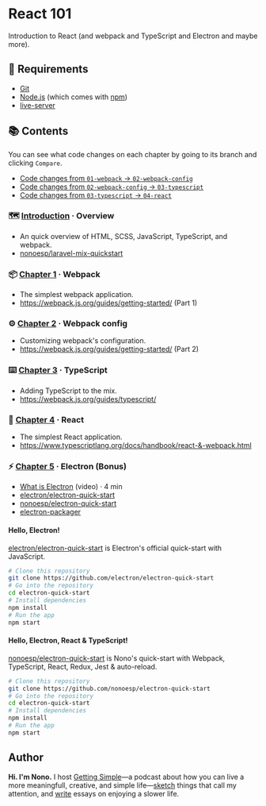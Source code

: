 # React 101

Introduction to React (and webpack and TypeScript and Electron and maybe more).

## 💾 Requirements

- [Git](https://git-scm.com)
- [Node.js](https://nodejs.org/en/download/) (which comes with [npm](http://npmjs.com))
- [live-server](https://www.npmjs.com/package/live-server)

## 📚 Contents

You can see what code changes on each chapter by going to its branch and clicking `Compare`.

- [Code changes from `01-webpack` → `02-webpack-config`](https://github.com/nonoesp/react-101/compare/a734770a6da5eb17f9cf0a01070cc31b509e930a..5ff75078ce5cb60063071aa60d6ff29614a3f58b)
- [Code changes from `02-webpack-config` → `03-typescript`](https://github.com/nonoesp/react-101/compare/5ff75078ce5cb60063071aa60d6ff29614a3f58b..38245ff69cdbde3b30bbaab61fbe86f752ef95de)
- [Code changes from `03-typescript` → `04-react`](https://github.com/nonoesp/react-101/compare/38245ff69cdbde3b30bbaab61fbe86f752ef95de..1fbee0743286f4c09648909ba9f8252d27c23078)

### 🗺 [Introduction](https://github.com/nonoesp/laravel-mix-quickstart) · Overview

- An quick overview of HTML, SCSS, JavaScript, TypeScript, and webpack.
- [nonoesp/laravel-mix-quickstart](https://github.com/nonoesp/laravel-mix-quickstart)

### 📦 [Chapter 1](https://github.com/nonoesp/react-101/tree/01-webpack) · Webpack

- The simplest webpack application.
- <https://webpack.js.org/guides/getting-started/> (Part 1)

### ⚙️ [Chapter 2](https://github.com/nonoesp/react-101/tree/02-webpack-config) · Webpack config

- Customizing webpack's configuration.
- <https://webpack.js.org/guides/getting-started/> (Part 2)

### ⌨️ [Chapter 3](https://github.com/nonoesp/react-101/tree/03-typescript) · TypeScript

- Adding TypeScript to the mix.
- <https://webpack.js.org/guides/typescript/>

### 🦠 [Chapter 4](https://github.com/nonoesp/react-101/tree/04-react) · React

- The simplest React application.
- <https://www.typescriptlang.org/docs/handbook/react-&-webpack.html>

### ⚡️ [Chapter 5](https://github.com/nonoesp/electron-quick-start) · Electron (Bonus)

- [What is Electron](https://www.youtube.com/watch?v=8YP_nOCO-4Q) (video) · 4 min
- [electron/electron-quick-start](https://github.com/electron/electron-quick-start)
- [nonoesp/electron-quick-start](https://github.com/nonoesp/electron-quick-start)
- [electron-packager](https://github.com/electron-userland/electron-packager)

#### Hello, Electron!

[electron/electron-quick-start](https://github.com/electron/electron-quick-start) is Electron's official quick-start with JavaScript.

```bash
# Clone this repository
git clone https://github.com/electron/electron-quick-start
# Go into the repository
cd electron-quick-start
# Install dependencies
npm install
# Run the app
npm start
```


#### Hello, Electron, React & TypeScript!

[nonoesp/electron-quick-start](https://github.com/nonoesp/electron-quick-start) is Nono's quick-start with Webpack, TypeScript, React, Redux, Jest & auto-reload.

```bash
# Clone this repository
git clone https://github.com/nonoesp/electron-quick-start
# Go into the repository
cd electron-quick-start
# Install dependencies
npm install
# Run the app
npm start
```

## Author

**Hi. I'm Nono.** I host [Getting Simple](https://gettingsimple.com/podcast)—a podcast about how you can live a more meaningfull, creative, and simple life—[sketch](https://sketch.nono.ma) things that call my attention, and [write](https://gettingsimple.com/writing) essays on enjoying a slower life.
